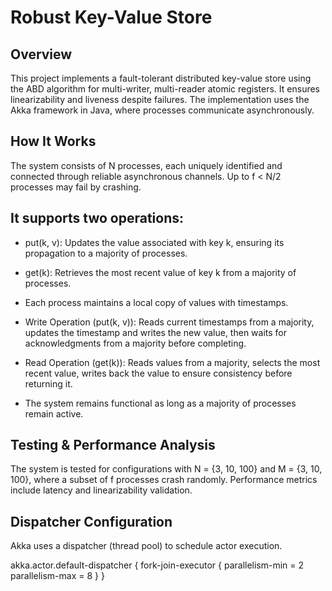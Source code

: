 # Robust Key-Value Store

## Overview

This project implements a fault-tolerant distributed key-value store using the ABD algorithm for multi-writer, multi-reader atomic registers. It ensures linearizability and liveness despite failures. The implementation uses the Akka framework in Java, where processes communicate asynchronously.

## How It Works

The system consists of N processes, each uniquely identified and connected through reliable asynchronous channels. Up to f < N/2 processes may fail by crashing.

## It supports two operations:

* put(k, v): Updates the value associated with key k, ensuring its propagation to a majority of processes.

* get(k): Retrieves the most recent value of key k from a majority of processes.

* Each process maintains a local copy of values with timestamps.

* Write Operation (put(k, v)): Reads current timestamps from a majority, updates the timestamp and writes the new value, then waits for acknowledgments from a majority before completing.

* Read Operation (get(k)): Reads values from a majority, selects the most recent value, writes back the value to ensure consistency before returning it.

* The system remains functional as long as a majority of processes remain active.

## Testing & Performance Analysis

The system is tested for configurations with N = {3, 10, 100} and M = {3, 10, 100}, where a subset of f processes crash randomly. Performance metrics include latency and linearizability validation.

##  Dispatcher Configuration

Akka uses a dispatcher (thread pool) to schedule actor execution.

akka.actor.default-dispatcher {
  fork-join-executor {
    parallelism-min = 2
    parallelism-max = 8
  }
}


